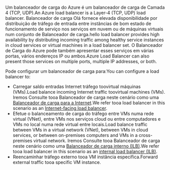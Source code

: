 <span data-ttu-id="51738-101">Um balanceador de carga do Azure é um balanceador de carga de Camada 4 (TCP, UDP).</span><span class="sxs-lookup"><span data-stu-id="51738-101">An Azure load balancer is a Layer-4 (TCP, UDP) load balancer.</span></span> <span data-ttu-id="51738-102">Balanceador de carga Olá fornece elevada disponibilidade por distribuição de tráfego de entrada entre instâncias de bom estado de funcionamento de serviço nos serviços em nuvem ou de máquinas virtuais num conjunto de Balanceador de carga.</span><span class="sxs-lookup"><span data-stu-id="51738-102">hello load balancer provides high availability by distributing incoming traffic among healthy service instances in cloud services or virtual machines in a load balancer set.</span></span> <span data-ttu-id="51738-103">O Balanceador de Carga do Azure pode também apresentar esses serviços em várias portas, vários endereços IP ou ambos.</span><span class="sxs-lookup"><span data-stu-id="51738-103">Azure Load Balancer can also present those services on multiple ports, multiple IP addresses, or both.</span></span>

<span data-ttu-id="51738-104">Pode configurar um balanceador de carga para:</span><span class="sxs-lookup"><span data-stu-id="51738-104">You can configure a load balancer to:</span></span>

* <span data-ttu-id="51738-105">Carregar saldo entradas Internet tráfego toovirtual máquinas (VMs).</span><span class="sxs-lookup"><span data-stu-id="51738-105">Load balance incoming Internet traffic toovirtual machines (VMs).</span></span> <span data-ttu-id="51738-106">Iremos Consulte tooa Balanceador de carga neste cenário como uma [Balanceador de carga para a Internet](../articles/load-balancer/load-balancer-internet-overview.md).</span><span class="sxs-lookup"><span data-stu-id="51738-106">We refer tooa load balancer in this scenario as an [Internet-facing load balancer](../articles/load-balancer/load-balancer-internet-overview.md).</span></span>
* <span data-ttu-id="51738-107">Efetue o balanceamento de carga do tráfego entre VMs numa rede virtual (VNet), entre VMs nos serviços cloud ou entre computadores e VMs no local numa rede virtual entre locais.</span><span class="sxs-lookup"><span data-stu-id="51738-107">Load balance traffic between VMs in a virtual network (VNet), between VMs in cloud services, or between on-premises computers and VMs in a cross-premises virtual network.</span></span> <span data-ttu-id="51738-108">Iremos Consulte tooa Balanceador de carga neste cenário como uma [Balanceador de carga interno (ILB)](../articles/load-balancer/load-balancer-internal-overview.md).</span><span class="sxs-lookup"><span data-stu-id="51738-108">We refer tooa load balancer in this scenario as an [internal load balancer (ILB)](../articles/load-balancer/load-balancer-internal-overview.md).</span></span>
* <span data-ttu-id="51738-109">Reencaminhar tráfego externo tooa VM instância específica.</span><span class="sxs-lookup"><span data-stu-id="51738-109">Forward external traffic tooa specific VM instance.</span></span>
